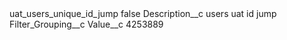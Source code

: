 <?xml version="1.0" encoding="UTF-8"?>
<CustomMetadata xmlns="http://soap.sforce.com/2006/04/metadata" xmlns:xsi="http://www.w3.org/2001/XMLSchema-instance" xmlns:xsd="http://www.w3.org/2001/XMLSchema">
    <label>uat_users_unique_id_jump</label>
    <protected>false</protected>
    <values>
        <field>Description__c</field>
        <value xsi:type="xsd:string">users uat id jump</value>
    </values>
    <values>
        <field>Filter_Grouping__c</field>
        <value xsi:nil="true"/>
    </values>
    <values>
        <field>Value__c</field>
        <value xsi:type="xsd:string">4253889</value>
    </values>
</CustomMetadata>
